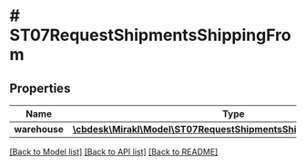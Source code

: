 # # ST07RequestShipmentsShippingFrom

## Properties

Name | Type | Description | Notes
------------ | ------------- | ------------- | -------------
**warehouse** | [**\cbdesk\Mirakl\Model\ST07RequestShipmentsShippingFromWarehouse**](ST07RequestShipmentsShippingFromWarehouse.md) |  | [optional]

[[Back to Model list]](../../README.md#models) [[Back to API list]](../../README.md#endpoints) [[Back to README]](../../README.md)
